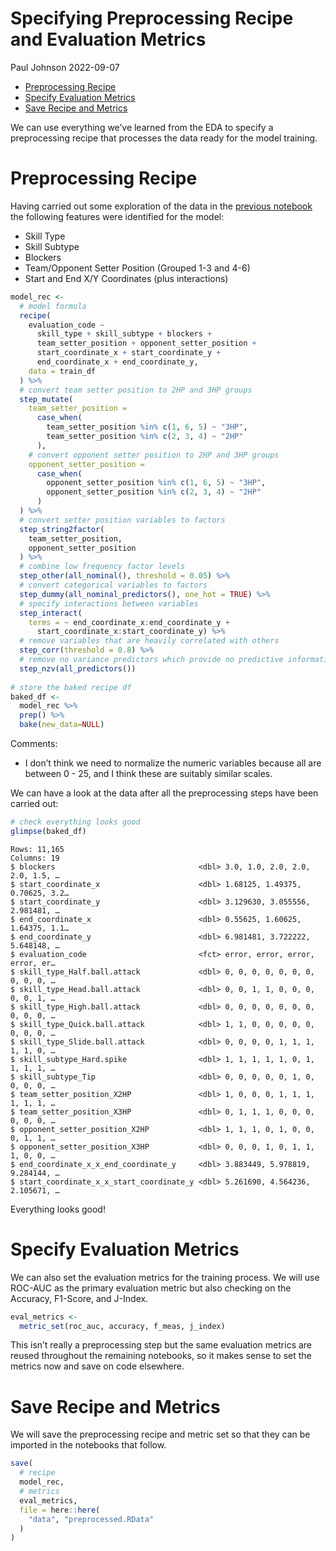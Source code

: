 Specifying Preprocessing Recipe and Evaluation Metrics
================
Paul Johnson
2022-09-07

- <a href="#preprocessing-recipe"
  id="toc-preprocessing-recipe">Preprocessing Recipe</a>
- <a href="#specify-evaluation-metrics"
  id="toc-specify-evaluation-metrics">Specify Evaluation Metrics</a>
- <a href="#save-recipe-and-metrics" id="toc-save-recipe-and-metrics">Save
  Recipe and Metrics</a>

We can use everything we’ve learned from the EDA to specify a
preprocessing recipe that processes the data ready for the model
training.

# Preprocessing Recipe

Having carried out some exploration of the data in the [previous
notebook](./src/eda.Rmd) the following features were identified for the
model:

- Skill Type
- Skill Subtype
- Blockers
- Team/Opponent Setter Position (Grouped 1-3 and 4-6)
- Start and End X/Y Coordinates (plus interactions)

``` r
model_rec <- 
  # model formula
  recipe(
    evaluation_code ~
      skill_type + skill_subtype + blockers +
      team_setter_position + opponent_setter_position +
      start_coordinate_x + start_coordinate_y +
      end_coordinate_x + end_coordinate_y,
    data = train_df
  ) %>%
  # convert team setter position to 2HP and 3HP groups
  step_mutate(
    team_setter_position =
      case_when(
        team_setter_position %in% c(1, 6, 5) ~ "3HP",
        team_setter_position %in% c(2, 3, 4) ~ "2HP"
      ),
    # convert opponent setter position to 2HP and 3HP groups
    opponent_setter_position =
      case_when(
        opponent_setter_position %in% c(1, 6, 5) ~ "3HP",
        opponent_setter_position %in% c(2, 3, 4) ~ "2HP"
      )
  ) %>%
  # convert setter position variables to factors
  step_string2factor(
    team_setter_position,
    opponent_setter_position
  ) %>%
  # combine low frequency factor levels
  step_other(all_nominal(), threshold = 0.05) %>%
  # convert categorical variables to factors
  step_dummy(all_nominal_predictors(), one_hot = TRUE) %>%
  # specify interactions between variables
  step_interact(
    terms = ~ end_coordinate_x:end_coordinate_y +
      start_coordinate_x:start_coordinate_y) %>%
  # remove variables that are heavily correlated with others
  step_corr(threshold = 0.8) %>%
  # remove no variance predictors which provide no predictive information
  step_nzv(all_predictors())
  
# store the baked recipe df
baked_df <-
  model_rec %>%
  prep() %>%
  bake(new_data=NULL)
```

Comments:

- I don’t think we need to normalize the numeric variables because all
  are between 0 - 25, and I think these are suitably similar scales.

We can have a look at the data after all the preprocessing steps have
been carried out:

``` r
# check everything looks good
glimpse(baked_df)
```

    Rows: 11,165
    Columns: 19
    $ blockers                                <dbl> 3.0, 1.0, 2.0, 2.0, 2.0, 1.5, …
    $ start_coordinate_x                      <dbl> 1.68125, 1.49375, 0.70625, 3.2…
    $ start_coordinate_y                      <dbl> 3.129630, 3.055556, 2.981481, …
    $ end_coordinate_x                        <dbl> 0.55625, 1.60625, 1.64375, 1.1…
    $ end_coordinate_y                        <dbl> 6.981481, 3.722222, 5.648148, …
    $ evaluation_code                         <fct> error, error, error, error, er…
    $ skill_type_Half.ball.attack             <dbl> 0, 0, 0, 0, 0, 0, 0, 0, 0, 0, …
    $ skill_type_Head.ball.attack             <dbl> 0, 0, 1, 1, 0, 0, 0, 0, 0, 1, …
    $ skill_type_High.ball.attack             <dbl> 0, 0, 0, 0, 0, 0, 0, 0, 0, 0, …
    $ skill_type_Quick.ball.attack            <dbl> 1, 1, 0, 0, 0, 0, 0, 0, 0, 0, …
    $ skill_type_Slide.ball.attack            <dbl> 0, 0, 0, 0, 1, 1, 1, 1, 1, 0, …
    $ skill_subtype_Hard.spike                <dbl> 1, 1, 1, 1, 1, 0, 1, 1, 1, 1, …
    $ skill_subtype_Tip                       <dbl> 0, 0, 0, 0, 0, 1, 0, 0, 0, 0, …
    $ team_setter_position_X2HP               <dbl> 1, 0, 0, 0, 1, 1, 1, 1, 1, 1, …
    $ team_setter_position_X3HP               <dbl> 0, 1, 1, 1, 0, 0, 0, 0, 0, 0, …
    $ opponent_setter_position_X2HP           <dbl> 1, 1, 1, 0, 1, 0, 0, 0, 1, 1, …
    $ opponent_setter_position_X3HP           <dbl> 0, 0, 0, 1, 0, 1, 1, 1, 0, 0, …
    $ end_coordinate_x_x_end_coordinate_y     <dbl> 3.883449, 5.978819, 9.284144, …
    $ start_coordinate_x_x_start_coordinate_y <dbl> 5.261690, 4.564236, 2.105671, …

Everything looks good!

# Specify Evaluation Metrics

We can also set the evaluation metrics for the training process. We will
use ROC-AUC as the primary evaluation metric but also checking on the
Accuracy, F1-Score, and J-Index.

``` r
eval_metrics <-
  metric_set(roc_auc, accuracy, f_meas, j_index)
```

This isn’t really a preprocessing step but the same evaluation metrics
are reused throughout the remaining notebooks, so it makes sense to set
the metrics now and save on code elsewhere.

# Save Recipe and Metrics

We will save the preprocessing recipe and metric set so that they can be
imported in the notebooks that follow.

``` r
save(
  # recipe
  model_rec,
  # metrics
  eval_metrics,
  file = here::here(
    "data", "preprocessed.RData"
  )
)
```
